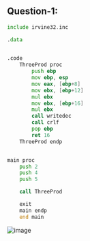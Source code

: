 ## Question-1:
```.asm
include irvine32.inc

.data
	

.code
	ThreeProd proc
		push ebp
		mov ebp, esp
		mov eax, [ebp+8]
		mov ebx, [ebp+12]
		mul ebx
		mov ebx, [ebp+16]
		mul ebx
		call writedec
		call crlf
		pop ebp
		ret 16
	ThreeProd endp


main proc
	push 2
	push 4
	push 5

	call ThreeProd

	exit
	main endp
	end main
```
![image](https://github.com/user-attachments/assets/5831a46e-4722-4c0e-904d-bed2f6b41595)

